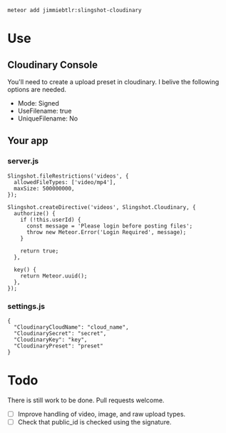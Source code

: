 
    meteor add jimmiebtlr:slingshot-cloudinary

# Use

## Cloudinary Console

You'll need to create a upload preset in cloudinary.  I belive the following options are needed.

- Mode: Signed
- UseFilename: true
- UniqueFilename: No

## Your app

### server.js

    Slingshot.fileRestrictions('videos', {
      allowedFileTypes: ['video/mp4'],
      maxSize: 500000000,
    });

    Slingshot.createDirective('videos', Slingshot.Cloudinary, {
      authorize() {
        if (!this.userId) {
          const message = 'Please login before posting files';
          throw new Meteor.Error('Login Required', message);
        }

        return true;
      },

      key() {
        return Meteor.uuid();
      },
    });


### settings.js

    {
      "CloudinaryCloudName": "cloud_name",
      "CloudinarySecret": "secret",
      "CloudinaryKey": "key",
      "CloudinaryPreset": "preset"
    }


# Todo

There is still work to be done.  Pull requests welcome.

- [ ] Improve handling of video, image, and raw upload types.
- [ ] Check that public_id is checked using the signature.
